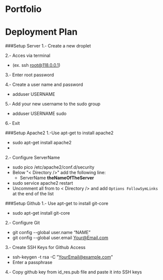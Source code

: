 Portfolio
===

Deployment Plan
===

###Setup Server
1.- Create a new droplet

2.- Acces via terminal 
  * (ex. ssh root@118.0.0.1)
  
3.- Enter root password

4.- Create  a user name and password 
  * adduser USERNAME
  
5.- Add your new username to the sudo group 
  * adduser USERNAME sudo
  
6.- Exit 

###Setup Apache2
1.-Use apt-get to install apache2
  * sudo apt-get install apache2
  * 
2.- Configure ServerName
  * sudo pico /etc/apache2/conf.d/security
  * Below "< Directory />" add the following line:
    * ServerName **theNameOfTheServer**
  * sudo service apache2 restart
  * Uncomment all from <Directory> to < Directory /> and add `Options FollowSymLinks` at the end of the list
  

###Setup Github
1.- Use apt-get to install git-core
  * sudo apt-get install git-core

2.- Configure Git
  * git config --global user.name “NAME”
  * git config --global user.email Your@Email.com

3.- Create SSH Keys for Github Access
  * ssh-keygen -t rsa -C ”YourEmail@example.com”
  * Enter a passphrase

4.- Copy github key from id_res.pub file and paste it into SSH keys 


